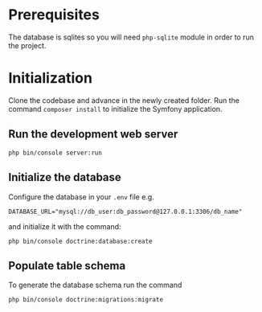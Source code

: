 # Prerequisites
The database is sqlites so you will need `php-sqlite` module in order to
run the project.

# Initialization
Clone the codebase and advance in the newly created folder. Run the command 
`composer install` to initialize the Symfony application.

## Run the development web server

`php bin/console server:run`

## Initialize the database

Configure the database in your `.env` file e.g.

`DATABASE_URL="mysql://db_user:db_password@127.0.0.1:3306/db_name"`

and initialize it with the command:

`php bin/console doctrine:database:create`

## Populate table schema

To generate the database schema run the command
 
`php bin/console doctrine:migrations:migrate`